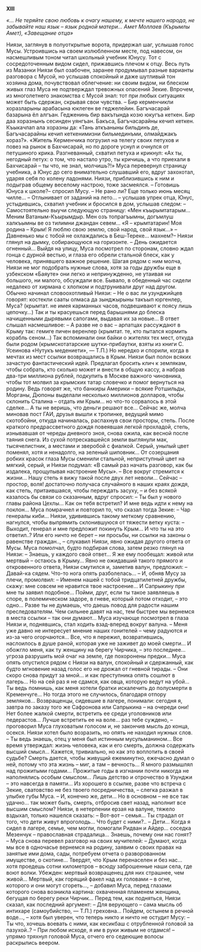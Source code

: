 **XIII**


*«… Не теряйте свою любовь к очагу нашему, к мечте нашего народа, не забывайте наш язык – язык родной матери…
Амет Моллаев (Кърымлы Амет), «Завещание отца»*


Ниязи, заглянув в полуоткрытые ворота, придержал шаг, услышав голос Мусы. Устроившись на своем излюбленном месте, под навесом, он насмешливым тоном читал школьный учебник Юнусу. Тот с сосредоточенным видом сидел, прижавшись плечом к отцу.
Весь путь из Мазанки Ниязи был озабочен, заранее продумывал разные варианты разговора с Мусой, но услышав спокойный и даже шутливый тон хозяина дома, почувствовал облегчение: ни своим видом, ни блеском живых глаз Муса не подтверждал тревожных опасений Зекие. Впрочем, из многолетнего знакомства с Мусой знал: тот при любых ситуациях может быть сдержан, скрывая свои чувства.
– Бир керменчикли хоразларыны арабасына юклеген ве геджелейин. Багъчасарай базарына ёл алгъан. Гедженинь бир вакътында козю юкугъа кеткен. Бир даа хоразнынъ сесинден уянгъан. Бакъса, Багъчасарайны кечип кеткен. Къыкачлап ала хоразны да: «Тань аткъаныны бильдинъ де, Багъчасарайны кечип кеткенимизни бильмединъми, олмайджакъ хораз?».
«Житель Керменчика погрузил на телегу своих петухов и повез на рынок в Бахчисарай, но по дороге уснул и очнулся от петушиного крика. Разгневанный, схватил петуха и крикнул: «Ах ты, негодный петух: о том, что настало утро, ты кричишь, а что приехали в Бахчисарай – ты что, не знал, молчишь?!»
Муса перевернул страницу учебника, а Юнус до сего внимательно слушавший его, вдруг захохотал, ударяя себя по колену ладонями.
Ниязи, приблизившись к ним и подыграв общему веселому настрою, тоже засмеялся.
– Готовишь Юнуса к школе?– спросил Мусу. – Не рано ли? Еще только июнь месяц чилле…
– Отлынивает от заданий на лето… – услышав упрек отца, Юнус, устыдившись, схватил учебник и бросился в дом, услышав следом: – Самостоятельно выучи следующую страницу: «Мен къырымтатарым… Меним Ватаным-Къырымдыр. Мен озъ топрагъымны, догъмлуш халкъымны ве оз тилимни джандан севем…
«Я – крымтатарин! Моя родина – Крым! Я люблю свою землю, свой народ, свой язык…»
– Давненько мы с тобой не охлаждались в Беш-Тереке… махнем?– Ниязи глянул на дымку, собирающуюся на горизонте. – День ожидается огненный…
Выйдя на улицу, Муса посмотрел по сторонам, словно ждал гонца с дурной вестью, и глаза его обрели стальной блеск, как у человека, принявшего важное решение.
Шагая рядом с ним молча, Ниязи не мог подобрать нужные слова, хотя за годы дружбы еще в узбекском «Баяуте» они легко и непринужденно, не утаивая ни большого, ни малого, обсуждали все.
Бывало, в обеденный час сидели недалеко от хирмана с хлопком и подтрунивали друг над другом. Обычно начинал словоохотливый Ниязи:
– Не о вас ли узунджийцев говорят: костекли сааты олмаса да зынджырыны такъып юргенлер, Муса? (крымтат. не имея карманных часов, подвешивают к поясу лишь цепочку…) Так и ты красуешься перед барышнями до блеска начищенными дырявыми сапогами, выдавая их за новые…
В ответ слышал насмешливое:
– А разве не о вас – арпатцах рассуждают в Крыму так: гемиге пичен веренлер (крымтат. те, кто пытался кормить корабль сеном…)
Так вспоминали они байки о жителях тех мест, откуда были родом (крымскотатарские шутки-прибаутки, взяты из книги С. Усеинова «Нутукъ медениети», — Т.П.)
Но нередко и спорили, когда в мечтах из мест ссылки возвращались в Крым.
Ниязи был полон всяких зачастую фантастический идей. Предлагал бросить клич к землякам, чтобы собрать, кто сколько может и внести в общую кассу, а набрав два-три миллиона рублей, подкупить в Москве важного чиновника, чтобы тот молвил за крымских татар словечко и помог вернуться на родину.
Ведь говорят же, что банкиры Америки – всякие Ротшильды, Морганы, Дюпоны выделали несколько миллионов долларов, чтобы склонить Сталина – отдать им Крым… но что-то сорвалось в этой сделке… А ты не веришь, что деньги решают все…
Сейчас же, молча миновав пост ГАИ, друзья вышли к тропинке, ведущий мимо скотобойни, откуда начиналась, распахнув свои просторы, степь.
После краткого предрассветного дождя повеявшая легкой прохладой, степь, изнывавшая от череды дневного зноя, снова ожила, как весной после таяния снега. Из сухой потрескавшейся земли выглянули мак, тысячелистник, а местами и зверобой с фиалкой. Серый, унылый цвет поменял, хотя и ненадолго, на зеленый шиповник…
От созерцания робких красок глаза Мусы сменили стальной, неприступный цвет на мягкий, серый, и Ниязи подумал: «В самый раз начать разговор, как бы издалека, прощупывая настроение Мусы».
– Все вокруг стремится к жизни… Нашу степь я вижу такой после двух лет неволи… Сейчас – простор, воля! достаточно получаса случайного в наших краях дождя, как степь, притаившаяся, чтобы переждать засуху, – и без всякой казалось бы связи со сказанным, вдруг спросил: – Ты был у нового главы района Цехлы… Как он тебя встретил? И мне ведь идти к нему на поклон…
Муса помрачнел и повторил то, что сказал тогда Зекие:
– Чар генералы киби…
Ниязи, удивившись такому меткому сравнению, нагнулся, чтобы выпрямить склонившуюся от тяжести ветку куста:
– Выходит, генерал и мне предложит покинуть Крым… И что ты на это ответил..? Или его ничто не берет – ни просьбы, ни ссылки на законы о равенстве граждан.., – слукавил Ниязи, явно ожидая другого ответа от Мусы.
Муса помолчал, будто подбирая слова, затем резко глянул на Ниязи:
– Знаешь, у каждого свой ответ… Я же ему пообещал: живой или мертвый – остаюсь в Крыму…
Явно не ожидавший такого прямого и откровенного ответа, Ниязи смутился и, заметив валун, предложил:
– Давай-ка сядем. Что-то нога опять разболелась… – И, обняв Мусу за плечи, промолвил:
– Именем нашей с тобой тридцатилетней дружбы, скажу: мне совсем не нравится твое настроение… И Сапрыкину при мне ты заявил подобное… Пойми, друг, если ты такое заявляешь в споре, в полемическом задоре, в гневе, который потом отходит, – это одно… Разве ты не думаешь, что даешь повод для радости нашим преследователям. Чем сильнее давят на нас, тем быстрее мы вернемся в места ссылки – так они думают…
Муса изучающе посмотрел в глаза Ниязи и, поднявшись, стал ходить взад-вперед вокруг валуна.
– Меня уже давно не интересует мнение наших гонителей – чему радуются и из-за чего огорчаются… Все, что я пережил, возвратившись, наслоилось в душе раной, которая уже не заживет до моей смерти… И обожгло меня, как ту женщину на берегу Чирчика, – это последнее… угроза разрушить мой очаг на земле, где похоронены предки…
Муса опять опустился рядом с Ниязи на валун, спокойный и сдержанный, как будто мгновение назад голос его не дрожал от гневной тирады.
– Они скоро снова придут за мной… и как преступника опять сошлют в лагерь… Но на сей раз я не сдамся, как овца, которую ведут на убой… Ты ведь помнишь, как меня хотели братки искалечить до полусмерти в Кременчуге… Но тогда этого не случилось, благодаря отпору земляков… Возвращенцы, сидевшие в лагере, понимали: сегодня я, завтра по заказу того же Сафронова или Сапрыкина – на очереди они! Нет более жалкой смерти, встретить ее среди уголовников или педерастов… Лучше встретить ее на воле… раз тебе суждено, – проговорил Муса глуховатым голосом и, не закончив мысль до конца, осекся.
Ниязи хотел было возразить, но опять не находил нужных слов.
– Ты ведь знаешь, отец у меня был истинным мусульманином… Все время утверждал: жизнь человека, как и его смерть, должна содержать высший смысл… Кажется, тривиально, но как это воплотить в своей судьбе? Смерть дается, чтобы живущий ежеминутно, ежечасно думал о ней, потому что эта жизнь – миг, а там – вечность… Я много размышлял над прожитыми годами… Прожитые годы в изгнании почти никогда не наполнялись особым смыслом… Лишь детство и отрочество в Узунджи – это навсегда в памяти… Из хорошего в ссылке, разве что встреча с Зекие, сватовство не без твоего посредничества, – слегка разжал в улыбке губы Муса. – И, конечно же, дети… Но в основном – не все так удачно… так может быть, смерть, отбросив свет назад, наполнит все высшим смыслом?
Ниязи, в нетерпении ерзая на валуне, тяжело вздыхал, только нашелся сказать:
– Вот-вот – семья… Ты страдал от того, что дети живут впроголодь… Что будет с ними?..
– Дети… Когда я сидел в лагере, семье, чем могли, помогали Ридван и Айдер… соседка Мезенчук – православная страдалица… Знаешь, почему они нас гонят? – Муса снова перевел разговор на своих мучителей: – Думают, когда мы все в одночасье вернемся на родину, заявим о своих правах на занятые ими дома, сады, потребуем отчета о разворованном имуществе, о скотине… Твердят, что Крым перенаселен и без нас… хотя проедешь сотни километров – всюду заброшенные наши села, где воют волки. Убежден: мертвый возвращенец для них страшнее, чем живой… Мертвый, как горящий факел над их головами – в огне, которого и они могут сгореть…, – добавил Муса, перед глазами которого снова возникла картина: охваченная пламенем женщина, бегущая по берегу реки Чирчик…
Перед тем, как подняться, Ниязи сказал, как последний аргумент:
– Для верующего – сама мысль об интихаре (самоубийство, — Т.П.) греховна… Пойдем, остынем в речной воде…, – хотя был уверен, что теперь никто и ничто не остудит Мусу: – Ты что, хочешь воевать с ними, как кесикбаш с отрубленной головой за пазухой..?
– При любом исходе, я им в руки живым не отдамся! – упрямо тряхнул головой Муса, отчего его седеющие волосы раскрылись веером.
